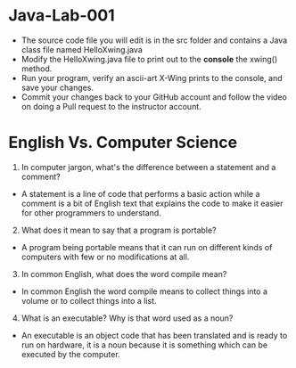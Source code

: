 # Java-Lab-001

* The source code file you will edit is in the src folder and contains a Java class file named HelloXwing.java
* Modify the HelloXwing.java file to print out to the **console** the xwing() method.
* Run your program, verify an ascii-art X-Wing prints to the console, and save your changes.
* Commit your changes back to your GitHub account and follow the video on doing a Pull request to the instructor account.

# English Vs. Computer Science 
1. In computer jargon, what's the difference between a statement and a comment?
* A statement is a line of code that performs a basic action while a comment is a bit of English text that explains the code to make it easier for other programmers to understand.
2. What does it mean to say that a program is portable?
* A program being portable means that it can run on different kinds of computers with few or no modifications at all. 
3. In common English, what does the word compile mean?
* In common English the word compile means to collect things into a volume or to collect things into a list.
4. What is an executable? Why is that word used as a noun?
* An executable is an object code that has been translated and is ready to run on hardware, it is a noun because it is something which can be executed by the computer. 